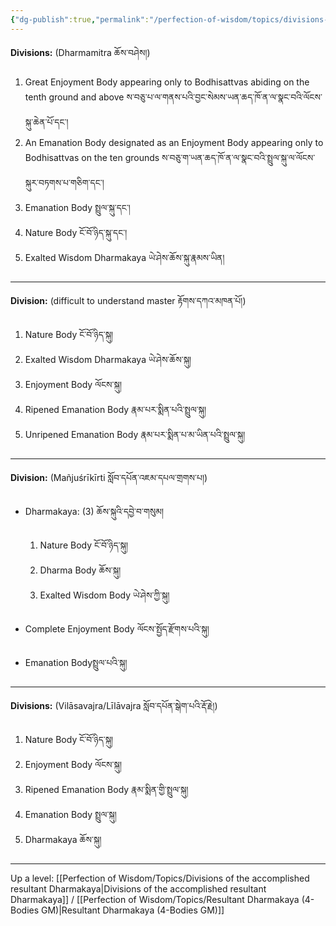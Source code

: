 ```yaml
---
{"dg-publish":true,"permalink":"/perfection-of-wisdom/topics/divisions-into-five-buddha-bodies/"}
---
```


**Divisions:** (Dharmamitra ཆོས་བཤེས།)
1. Great Enjoyment Body appearing only to Bodhisattvas abiding on the tenth ground and above
   ས་བཅུ་པ་ལ་གནས་པའི་བྱང་སེམས་ཡན་ཆད་ཁོ་ན་ལ་སྣང་བའི་ལོངས་སྐུ་ཆེན་པོ་དང་།
2. An Emanation Body designated as an Enjoyment Body appearing only to Bodhisattvas on the ten grounds
   ས་བཅུ་ག་ཡན་ཆད་ཁོ་ན་ལ་སྣང་བའི་སྤྲུལ་སྐུ་ལ་ལོངས་སྐུར་བཏགས་པ་གཅིག་དང་།
3. Emanation Body སྤྲུལ་སྐུ་དང་།
4. Nature Body ངོ་བོ་ཉིད་སྐུ་དང་།
5. Exalted Wisdom Dharmakaya ཡེ་ཤེས་ཆོས་སྐུ་རྣམས་ཡིན།

---
**Division:** (difficult to understand master རྟོགས་དཀའ་མཁན་པོ།)
1. Nature Body ངོ་བོ་ཉིད་སྐུ།
2. Exalted Wisdom Dharmakaya ཡེ་ཤེས་ཆོས་སྐུ།
3. Enjoyment Body ལོངས་སྐུ།
4. Ripened Emanation Body རྣམ་པར་སྨིན་པའི་སྤྲུལ་སྐུ།
5. Unripened Emanation Body རྣམ་པར་སྨིན་པ་མ་ཡིན་པའི་སྤྲུལ་སྐུ།

---
**Division:** (Mañjuśrīkīrti སློབ་དཔོན་འཇམ་དཔལ་གྲགས་པ།)
- Dharmakaya: (3) ཆོས་སྐུའི་དབྱེ་བ་གསུམ།
	1. Nature Body ངོ་བོ་ཉིད་སྐུ།
	2. Dharma Body ཆོས་སྐུ།
	3. Exalted Wisdom Body ཡེ་ཤེས་ཀྱི་སྐུ།

- Complete Enjoyment Body ལོངས་སྤྱོད་རྫོགས་པའི་སྐུ།
- Emanation Bodyསྤྲུལ་པའི་སྐུ།

---
**Divisions:** (Vilāsavajra/Līlāvajra སློབ་དཔོན་སྒེག་པའི་རྡོ་རྗེ།)
1. Nature Body ངོ་བོ་ཉིད་སྐུ།
2. Enjoyment Body ལོངས་སྐུ།
3. Ripened Emanation Body  རྣམ་སྨིན་གྱི་སྤྲུལ་སྐུ།
4. Emanation Body  སྤྲུལ་སྐུ།
5. Dharmakaya ཆོས་སྐུ།




---
Up a level: [[Perfection of Wisdom/Topics/Divisions of the accomplished resultant Dharmakaya\|Divisions of the accomplished resultant Dharmakaya]] / [[Perfection of Wisdom/Topics/Resultant Dharmakaya (4-Bodies GM)\|Resultant Dharmakaya (4-Bodies GM)]]